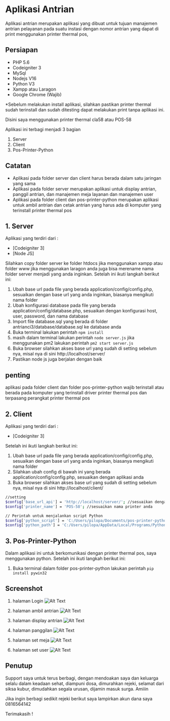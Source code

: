 # Aplikasi Antrian

Aplikasi antrian merupakan aplikasi yang dibuat untuk tujuan manajemen antrian pelayanan pada suatu instasi dengan nomor antrian yang dapat di print menggunakan printer thermal pos,

## Persiapan
- PHP 5.6
- Codeigniter 3
- MySql
- Nodejs V16
- Python V3
- Xampp atau Laragon
- Google Chrome (Wajib)

*Sebelum melakukan install aplikasi, silahkan pastikan printer thermal sudah terinstall dan sudah ditesting dapat melakukan print tanpa aplikasi ini.

Disini saya menggunakan printer thermal cla58 atau POS-58

Aplikasi ini terbagi menjadi 3 bagian
1. Server
2. Client
3. Pos-Printer-Python

## Catatan
- Aplikasi pada folder server dan client harus berada dalam satu jaringan yang sama
- Aplikasi pada folder server merupakan aplikasi untuk display antrian, panggil antrian, dan manajemen meja layanan dan manajemen user
- Aplikasi pada folder client dan pos-printer-python merupakan aplikasi untuk ambil antrian dan cetak antrian yang harus ada di komputer yang terinstall printer thermal pos

## 1. Server

Aplikasi yang terdiri dari :

- [Codeigniter 3] 
- [Node JS]

Silahkan copy folder server ke folder htdocs jika menggunakan xampp atau folder www jika menggunakan laragon anda juga bisa merename nama folder server menjadi yang anda inginkan.
Setelah ini ikuti langkah berikut ini:
1. Ubah base url pada file yang berada application/config/config.php, sesuaikan dengan base url yang anda inginkan, biasanya mengikuti nama folder 
2. Ubah konfigurasi database pada file yang berada  application/config/database.php, sesuaikan dengan konfigurasi host, user, password, dan nama database
3. Import file database.sql yang berada di folder antrianci3/database/database.sql ke database anda
4. Buka terminal lakukan perintah `npm install`
5. masih dalam terminal lakukan perintah `node server.js` jika menggunakan pm2 lakukan perintah `pm2 start server.js`
6. Buka browser silahkan akses base url yang sudah di setting sebelum nya, misal nya di sini http://localhost/server/
7. Pastikan node js juga berjalan dengan baik

## penting
aplikasi pada folder client dan folder pos-printer-python wajib terinstall atau berada pada komputer yang terinstall driver printer thermal pos dan terpasang perangkat printer thermal pos

## 2. Client
Aplikasi yang terdiri dari :
- [Codeigniter 3] 

Setelah ini ikuti langkah berikut ini:
1. Ubah base url pada file yang berada application/config/config.php, sesuaikan dengan base url yang anda inginkan, biasanya mengikuti nama folder 
2. Silahkan ubah config di bawah ini yang berada application/config/config.php, sesuaikan dengan aplikasi anda
3. Buka browser silahkan akses base url yang sudah di setting sebelum nya, misal nya di sini http://localhost/client/

```sh
//setting 
$config['base_url_api'] = 'http://localhost/server/'; //sesuaikan dengan base url aplikasi server
$config['printer_name'] = 'POS-58'; //sesuaikan nama printer anda

// Perintah untuk menjalankan script Python
$config['python_script'] = 'C:/Users/pilopa/Documents/pos-printer-python/printer3.py'; //lokasi aplikasi folder pos-printer-python
$config['python_path'] = 'C:/Users/pilopa/AppData/Local/Programs/Python/Python312/python.exe'; //lokasi python
```
## 3. Pos-Printer-Python

Dalam aplikasi ini untuk berkomunikasi dengan printer thermal pos, saya menggunakan python.
Setelah ini ikuti langkah berikut ini:
1. Buka terminal dalam folder pos-printer-python lakukan perintah `pip install pywin32`

## Screenshot

1. halaman Login
![Alt Text](images/login.png)

2. halaman ambil antrian
![Alt Text](images/ambil_antrian.png)

3. halaman display antrian
![Alt Text](images/display_antrian.png)

4. halaman panggilan
![Alt Text](images/panggilan.png)

5. halaman set meja
![Alt Text](images/set_meja.png)

6. halaman set user
![Alt Text](images/set_user.png)

## Penutup
Support saya untuk terus berbagi, dengan mendoakan saya dan keluarga selalu dalam keadaan sehat, diampuni dosa, dimurahkan rejeki, selamat dari siksa kubur, dimudahkan segala urusan, dijamin masuk surga. Amiiin

Jika ingin berbagi sedikit rejeki berikut saya lampirkan akun dana saya 0816564142

Terimakasih !

